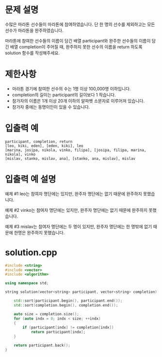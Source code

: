 # 문제 설명
수많은 마라톤 선수들이 마라톤에 참여하였습니다. 단 한 명의 선수를 제외하고는 모든 선수가 마라톤을 완주하였습니다.

마라톤에 참여한 선수들의 이름이 담긴 배열 participant와 완주한 선수들의 이름이 담긴 배열 completion이 주어질 때, 완주하지 못한 선수의 이름을 return 하도록 solution 함수를 작성해주세요.

# 제한사항
- 마라톤 경기에 참여한 선수의 수는 1명 이상 100,000명 이하입니다.
- completion의 길이는 participant의 길이보다 1 작습니다.
- 참가자의 이름은 1개 이상 20개 이하의 알파벳 소문자로 이루어져 있습니다.
- 참가자 중에는 동명이인이 있을 수 있습니다.

# 입출력 예
```
participant, completion, return
[leo, kiki, eden], [eden, kiki], leo
[marina, josipa, nikola, vinko, filipa], [josipa, filipa, marina, nikola], vinko
[mislav, stanko, mislav, ana], [stanko, ana, mislav], mislav
```

# 입출력 예 설명
예제 #1
leo는 참여자 명단에는 있지만, 완주자 명단에는 없기 때문에 완주하지 못했습니다.

예제 #2
vinko는 참여자 명단에는 있지만, 완주자 명단에는 없기 때문에 완주하지 못했습니다.

예제 #3
mislav는 참여자 명단에는 두 명이 있지만, 완주자 명단에는 한 명밖에 없기 때문에 한명은 완주하지 못했습니다.

# solution.cpp
```cpp
#include <string>
#include <vector>
#include <algorithm>

using namespace std;

string solution(vector<string> participant, vector<string> completion) {

    std::sort(participant.begin(), participant.end());
    std::sort(completion.begin(), completion.end());

    auto size = completion.size();
    for (auto indx = 0; indx < size; ++indx)
    {
        if (participant[indx] != completion[indx])
            return participant[indx];
    }

    return participant.back();
}
```